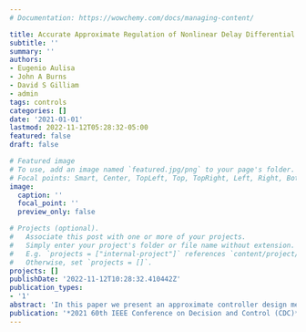 ```yaml
---
# Documentation: https://wowchemy.com/docs/managing-content/

title: Accurate Approximate Regulation of Nonlinear Delay Differential Control Systems
subtitle: ''
summary: ''
authors:
- Eugenio Aulisa
- John A Burns
- David S Gilliam
- admin
tags: controls
categories: []
date: '2021-01-01'
lastmod: 2022-11-12T05:28:32-05:00
featured: false
draft: false

# Featured image
# To use, add an image named `featured.jpg/png` to your page's folder.
# Focal points: Smart, Center, TopLeft, Top, TopRight, Left, Right, BottomLeft, Bottom, BottomRight.
image:
  caption: ''
  focal_point: ''
  preview_only: false

# Projects (optional).
#   Associate this post with one or more of your projects.
#   Simply enter your project's folder or file name without extension.
#   E.g. `projects = ["internal-project"]` references `content/project/deep-learning/index.md`.
#   Otherwise, set `projects = []`.
projects: []
publishDate: '2022-11-12T10:28:32.410442Z'
publication_types:
- '1'
abstract: 'In this paper we present an approximate controller design methodology for tracking/disturbance-rejection problems governed by nonlinear delay differential control systems. The method considered here is a version of the practical regulation approach developed by the authors in a series of articles. It is important to note that this approach to regulation does not require the existence of an exo-system to define disturbances and signals to be tracked. Therefore, this control law enables tracking and disturbance rejection for general reference and disturbance signals. The idea is similar to the inclusion of a cascade controller design providing a sequence of increasingly more accurate and better preforming controllers. The underlying principle derives from well known geometric methods which rely on the existence of an attractive invariant manifold in the case when the reference and disturbance signals are outputs of an autonomous, linear, neutrally stable exo-system. However, we are able accomplish high performance tracking without this assumption. References in the literature are provided for the history of the methodology and proofs of the error estimates for general systems. We show, in our included example, that the tracking error can be significantly enhanced using a single extra step in the sequence of controllers. In particular, at each step in the cascade controller the error from the previous step provides the reference signal for the next step. In this way, at each step the errors are reduced geometrically.'
publication: '*2021 60th IEEE Conference on Decision and Control (CDC)*'
---
```

